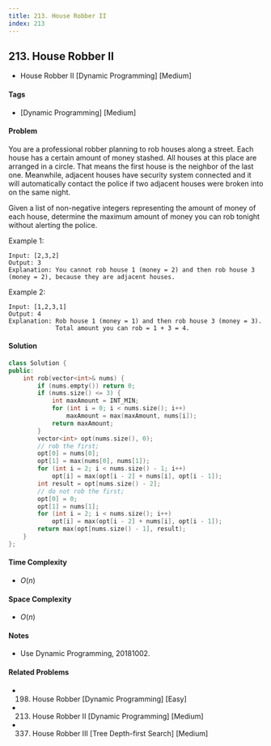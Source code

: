 ```yaml
---
title: 213. House Robber II
index: 213
---
```


## 213. House Robber II
- House Robber II [Dynamic Programming] [Medium]

#### Tags
- [Dynamic Programming] [Medium]

#### Problem
You are a professional robber planning to rob houses along a street. Each house has a certain amount of money stashed. All houses at this place are arranged in a circle. That means the first house is the neighbor of the last one. Meanwhile, adjacent houses have security system connected and it will automatically contact the police if two adjacent houses were broken into on the same night.

Given a list of non-negative integers representing the amount of money of each house, determine the maximum amount of money you can rob tonight without alerting the police.

Example 1:

    Input: [2,3,2]
    Output: 3
    Explanation: You cannot rob house 1 (money = 2) and then rob house 3 (money = 2), because they are adjacent houses.

Example 2:

    Input: [1,2,3,1]
    Output: 4
    Explanation: Rob house 1 (money = 1) and then rob house 3 (money = 3).
                 Total amount you can rob = 1 + 3 = 4.

#### Solution
``` C++
class Solution {
public:
    int rob(vector<int>& nums) {
        if (nums.empty()) return 0;
        if (nums.size() <= 3) {
            int maxAmount = INT_MIN;
            for (int i = 0; i < nums.size(); i++)
                maxAmount = max(maxAmount, nums[i]);
            return maxAmount;
        }
        vector<int> opt(nums.size(), 0);
        // rob the first;
        opt[0] = nums[0];
        opt[1] = max(nums[0], nums[1]);
        for (int i = 2; i < nums.size() - 1; i++)
            opt[i] = max(opt[i - 2] + nums[i], opt[i - 1]);
        int result = opt[nums.size() - 2];
        // do not rob the first;
        opt[0] = 0;
        opt[1] = nums[1];
        for (int i = 2; i < nums.size(); i++)
            opt[i] = max(opt[i - 2] + nums[i], opt[i - 1]);
        return max(opt[nums.size() - 1], result);
    }
};
```

#### Time Complexity
- $O(n)$

#### Space Complexity
- $O(n)$

#### Notes
- Use Dynamic Programming, 20181002.

#### Related Problems
- 198. House Robber [Dynamic Programming] [Easy]
- 213. House Robber II [Dynamic Programming] [Medium]
- 337. House Robber III [Tree Depth-first Search] [Medium]